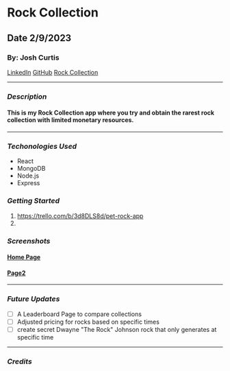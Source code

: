 # Rock Collection
## Date 2/9/2023
### By: Josh Curtis
[LinkedIn](https://www.linkedin.com/in/josh-curtis-77284769/) [GitHub](https://github.com/jcurti2) [Rock Collection](https://rock-collection.herokuapp.com/)
***
### ***Description***
#### This is my Rock Collection app where you try and obtain the rarest rock collection with limited monetary resources. 
***
### ***Techonologies Used***
* React
* MongoDB
* Node.js
* Express

### ***Getting Started***

1. https://trello.com/b/3d8DLS8d/pet-rock-app
2. 


### ***Screenshots***
#### [Home Page](https://user-images.githubusercontent.com/121517472/219479466-b282b0b6-2357-4cfa-8268-3571bf93748c.png)

#### [Page2](https://user-images.githubusercontent.com/121517472/219478549-97b776ea-c460-4289-8d36-74973b6b5112.png)

***
### ***Future Updates***
- [ ] A Leaderboard Page to compare collections
- [ ] Adjusted pricing for rocks based on specific times
- [ ] create secret Dwayne "The Rock" Johnson rock that only generates at specific time
***
### ***Credits***
#### 
####
#### 
